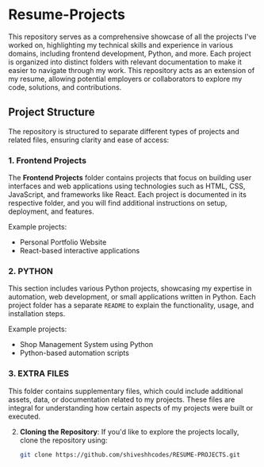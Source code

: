 # Resume-Projects

This repository serves as a comprehensive showcase of all the projects I've worked on, highlighting my technical skills and experience in various domains, including frontend development, Python, and more. Each project is organized into distinct folders with relevant documentation to make it easier to navigate through my work. This repository acts as an extension of my resume, allowing potential employers or collaborators to explore my code, solutions, and contributions.

## Project Structure

The repository is structured to separate different types of projects and related files, ensuring clarity and ease of access:


### 1. **Frontend Projects**
   The **Frontend Projects** folder contains projects that focus on building user interfaces and web applications using technologies such as HTML, CSS, JavaScript, and frameworks like React. Each project is documented in its respective folder, and you will find additional instructions on setup, deployment, and features.

   Example projects:
   - Personal Portfolio Website
   - React-based interactive applications

### 2. **PYTHON**
   This section includes various Python projects, showcasing my expertise in automation, web development, or small applications written in Python. Each project folder has a separate `README` to explain the functionality, usage, and installation steps.

   Example projects:
   - Shop Management System using Python
   - Python-based automation scripts

### 3. **EXTRA FILES**
   This folder contains supplementary files, which could include additional assets, data, or documentation related to my projects. These files are integral for understanding how certain aspects of my projects were built or executed.

2. **Cloning the Repository**:
   If you'd like to explore the projects locally, clone the repository using:
   ```bash
   git clone https://github.com/shiveshhcodes/RESUME-PROJECTS.git
